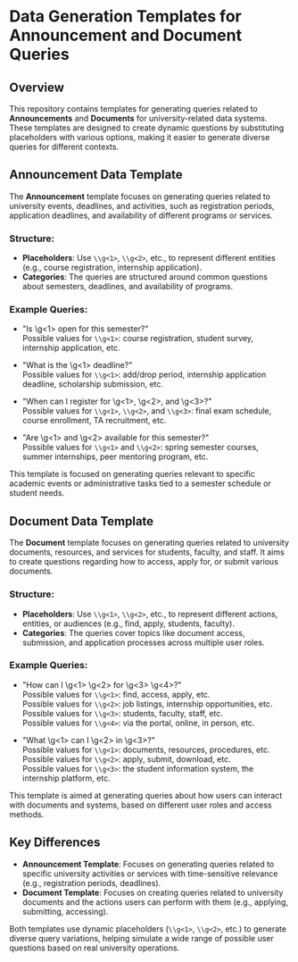 # Data Generation Templates for Announcement and Document Queries

## Overview
This repository contains templates for generating queries related to **Announcements** and **Documents** for university-related data systems. These templates are designed to create dynamic questions by substituting placeholders with various options, making it easier to generate diverse queries for different contexts.

## Announcement Data Template

The **Announcement** template focuses on generating queries related to university events, deadlines, and activities, such as registration periods, application deadlines, and availability of different programs or services.

### Structure:
- **Placeholders**: Use `\\g<1>`, `\\g<2>`, etc., to represent different entities (e.g., course registration, internship application).
- **Categories**: The queries are structured around common questions about semesters, deadlines, and availability of programs.

### Example Queries:
- "Is \\g<1> open for this semester?"  
  Possible values for `\\g<1>`: course registration, student survey, internship application, etc.
  
- "What is the \\g<1> deadline?"  
  Possible values for `\\g<1>`: add/drop period, internship application deadline, scholarship submission, etc.
  
- "When can I register for \\g<1>, \\g<2>, and \\g<3>?"  
  Possible values for `\\g<1>`, `\\g<2>`, and `\\g<3>`: final exam schedule, course enrollment, TA recruitment, etc.

- "Are \\g<1> and \\g<2> available for this semester?"  
  Possible values for `\\g<1>` and `\\g<2>`: spring semester courses, summer internships, peer mentoring program, etc.

This template is focused on generating queries relevant to specific academic events or administrative tasks tied to a semester schedule or student needs.

## Document Data Template

The **Document** template focuses on generating queries related to university documents, resources, and services for students, faculty, and staff. It aims to create questions regarding how to access, apply for, or submit various documents.

### Structure:
- **Placeholders**: Use `\\g<1>`, `\\g<2>`, etc., to represent different actions, entities, or audiences (e.g., find, apply, students, faculty).
- **Categories**: The queries cover topics like document access, submission, and application processes across multiple user roles.

### Example Queries:
- "How can I \\g<1> \\g<2> for \\g<3> \\g<4>?"  
  Possible values for `\\g<1>`: find, access, apply, etc.  
  Possible values for `\\g<2>`: job listings, internship opportunities, etc.  
  Possible values for `\\g<3>`: students, faculty, staff, etc.  
  Possible values for `\\g<4>`: via the portal, online, in person, etc.

- "What \\g<1> can I \\g<2> in \\g<3>?"  
  Possible values for `\\g<1>`: documents, resources, procedures, etc.  
  Possible values for `\\g<2>`: apply, submit, download, etc.  
  Possible values for `\\g<3>`: the student information system, the internship platform, etc.

This template is aimed at generating queries about how users can interact with documents and systems, based on different user roles and access methods.

## Key Differences

- **Announcement Template**: Focuses on generating queries related to specific university activities or services with time-sensitive relevance (e.g., registration periods, deadlines).
- **Document Template**: Focuses on creating queries related to university documents and the actions users can perform with them (e.g., applying, submitting, accessing).

Both templates use dynamic placeholders (`\\g<1>`, `\\g<2>`, etc.) to generate diverse query variations, helping simulate a wide range of possible user questions based on real university operations.

